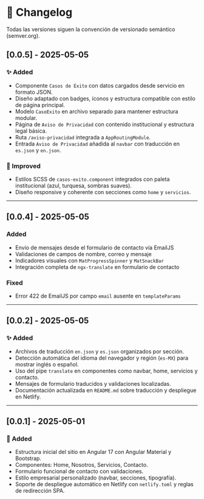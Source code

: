 # 📄 Changelog

Todas las versiones siguen la convención de versionado semántico (semver.org).

## [0.0.5] - 2025-05-05

### ✨ Added
- Componente `Casos de Éxito` con datos cargados desde servicio en formato JSON.
- Diseño adaptado con badges, íconos y estructura compatible con estilo de página principal.
- Modelo `CasoExito` en archivo separado para mantener estructura modular.
- Página de `Aviso de Privacidad` con contenido institucional y estructura legal básica.
- Ruta `/aviso-privacidad` integrada a `AppRoutingModule`.
- Entrada `Aviso de Privacidad` añadida al `navbar` con traducción en `es.json` y `en.json`.

### 🎨 Improved
- Estilos SCSS de `casos-exito.component` integrados con paleta institucional (azul, turquesa, sombras suaves).
- Diseño responsive y coherente con secciones como `home` y `servicios`.

---

## [0.0.4] - 2025-05-05
### Added
- Envío de mensajes desde el formulario de contacto vía EmailJS
- Validaciones de campos de nombre, correo y mensaje
- Indicadores visuales con `MatProgressSpinner` y `MatSnackBar`
- Integración completa de `ngx-translate` en formulario de contacto

### Fixed
- Error 422 de EmailJS por campo `email` ausente en `templateParams`

---

## [0.0.2] - 2025-05-05

### ✨ Added
- Archivos de traducción `en.json` y `es.json` organizados por sección.
- Detección automática del idioma del navegador y región (`es-MX`) para mostrar inglés o español.
- Uso del pipe `translate` en componentes como navbar, home, servicios y contacto.
- Mensajes de formulario traducidos y validaciones localizadas.
- Documentación actualizada en `README.md` sobre traducción y despliegue en Netlify.

---

## [0.0.1] - 2025-05-01

### 🚀 Added
- Estructura inicial del sitio en Angular 17 con Angular Material y Bootstrap.
- Componentes: Home, Nosotros, Servicios, Contacto.
- Formulario funcional de contacto con validaciones.
- Estilo empresarial personalizado (navbar, secciones, tipografía).
- Soporte de despliegue automático en Netlify con `netlify.toml` y reglas de redirección SPA.

